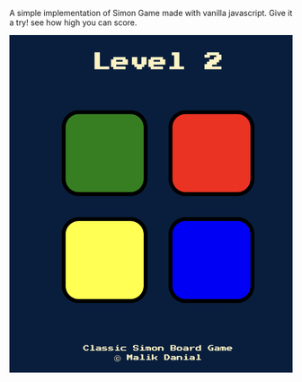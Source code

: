 A simple implementation of Simon Game made with vanilla javascript. Give it a try! see how high you can score.

![Screenshot](screen-shot.png)
